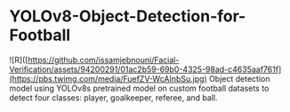 # YOLOv8-Object-Detection-for-Football
![R]([https://github.com/issamjebnouni/Facial-Verification/assets/94200291/01ac2b59-69b0-4325-98ad-c4635aaf761f](https://pbs.twimg.com/media/FuefZV-WcAInbSu.jpg)
Object detection model using YOLOv8s pretrained model on custom football datasets to detect four classes: player, goalkeeper, referee, and ball.
